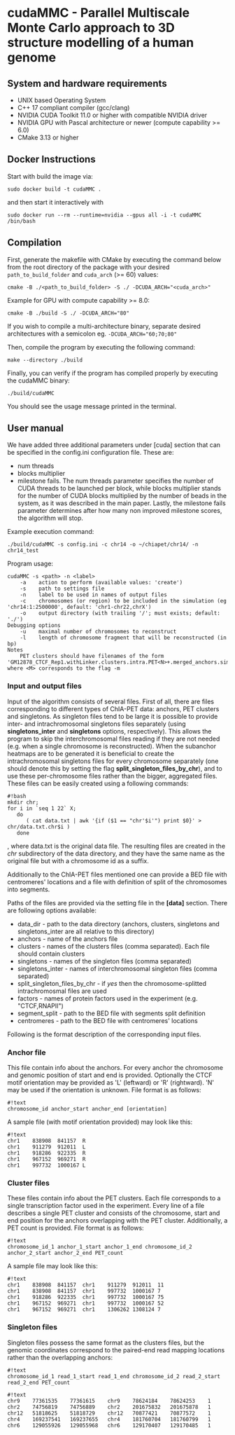 # cudaMMC - Parallel Multiscale Monte Carlo approach to 3D structure modelling of a human genome

## System and hardware requirements
* UNIX based Operating System
* C++ 17 compliant compiler (gcc/clang)
* NVIDIA CUDA Toolkit 11.0 or higher with compatible NVIDIA driver
* NVIDIA GPU with Pascal architecture or newer (compute capability >= 6.0)
* CMake 3.13 or higher

## Docker Instructions

Start with build the image via:

`sudo docker build -t cudaMMC .`

and then start it interactively with

`sudo docker run --rm --runtime=nvidia --gpus all -i -t cudaMMC /bin/bash`

## Compilation
First, generate the makefile with CMake by executing the command below from the root directory of the package with your desired `path_to_build_folder` and `cuda_arch` (>= 60) values:
```
cmake -B ./<path_to_build_folder> -S ./ -DCUDA_ARCH="<cuda_arch>"
```
Example for GPU with compute capability >= 8.0:
```
cmake -B ./build -S ./ -DCUDA_ARCH="80"
```
If you wish to compile a multi-architecture binary, separate desired architectures with a semicolon eg. `-DCUDA_ARCH="60;70;80"`

Then, compile the program by executing the following command:
```
make --directory ./build
```

Finally, you can verify if the program has compiled properly by executing the cudaMMC binary:
```
./build/cudaMMC
```
You should see the usage message printed in the terminal.

## User manual
We have added three additional parameters under [cuda] section that can be
specified in the config.ini configuration file. These are:
* num threads
* blocks multiplier
* milestone fails.
The num threads parameter specifies the number of CUDA threads to be launched
per block, while blocks multiplier stands for the number of CUDA blocks
multiplied by the number of beads in the system, as it was described in the main
paper. Lastly, the milestone fails parameter determines after how many non
improved milestone scores, the algorithm will stop.

Example execution command:
```
./build/cudaMMC -s config.ini -c chr14 -o ~/chiapet/chr14/ -n chr14_test
```

Program usage:
```
cudaMMC -s <path> -n <label>
    -a    action to perform (available values: 'create')
    -s    path to settings file
    -n    label to be used in names of output files
    -c    chromosomes (or region) to be included in the simulation (eg 'chr14:1:2500000', default: 'chr1-chr22,chrX')
    -o    output directory (with trailing '/'; must exists; default: './')
Debugging options
    -u    maximal number of chromosomes to reconstruct
    -l    length of chromosome fragment that will be reconstructed (in bp)
Notes
    PET clusters should have filenames of the form 'GM12878_CTCF_Rep1.withLinker.clusters.intra.PET<N>+.merged_anchors.simple.txt', where <M> corresponds to the flag -m
```

### Input and output files
Input of the algorithm consists of several files. First of all, there are files corresponding to different types of ChIA-PET data: anchors, PET clusters and singletons. As singleton files tend to be large it is possible to provide inter- and intrachromosomal singletons files separately (using **singletons_inter** and **singletons** options, respectively). This allows the program to skip the interchromosomal files reading if they are not needed (e.g. when a single chromosome is reconstructed). When the subanchor heatmaps are to be generated it is beneficial to create the intrachromosomal singletons files for every chromosome separately (one should denote this by setting the flag **split_singleton_files_by_chr**), and to use these per-chromosome files rather than the bigger, aggregated files. These files can be easily created using a following commands:
```
#!bash
mkdir chr;
for i in `seq 1 22` X; 
   do 
      ( cat data.txt | awk '{if ($1 == "chr'$i'") print $0}' > chr/data.txt.chr$i ) 
   done
```
, where data.txt is the original data file. The resulting files are created in the *chr* subdirectory of the data directory, and they have the same name as the original file but with a chromosome id as a suffix.

Additionally to the ChIA-PET files mentioned one can provide a BED file with centromeres' locations and a file with definition of split of the chromosomes into segments. 

Paths of the files are provided via the setting file in the **[data]** section. There are following options available:

* data_dir - path to the data directory (anchors, clusters, singletons and singletons_inter are all relative to this directory)
* anchors - name of the anchors file
* clusters - names of the clusters files (comma separated). Each file should contain clusters   
* singletons - names of the singleton files (comma separated)
* singletons_inter - names of interchromosomal singleton files (comma separated)
* split_singleton_files_by_chr - if *yes* then the chromosome-splitted intrachromosmal files are used 
* factors - names of protein factors used in the experiment (e.g. "CTCF,RNAPII")
* segment_split - path to the BED file with segments split definition
* centromeres - path to the BED file with centromeres' locations

Following is the format description of the corresponding input files.

### Anchor file
This file contain info about the anchors. For every anchor the chromosome and genomic position of start and end is provided. Optionally the CTCF motif orientation may be provided as 'L' (leftward) or 'R' (rightward). 'N' may be used if the orientation is unknown. File format is as follows:

```
#!text
chromosome_id anchor_start anchor_end [orientation]
```
A sample file (with motif orientation provided) may look like this:

```
#!text
chr1	838908	841157	R
chr1	911279	912011	L
chr1	918286	922335	R
chr1	967152	969271	R
chr1	997732	1000167	L
```

### Cluster files
These files contain info about the PET clusters. Each file corresponds to a single transcription factor used in the experiment. Every line of a file describes a single PET cluster and consists of the chromosome, start and end position for the anchors overlapping with the PET cluster. Additionally, a PET count is provided. File format is as follows:

```
#!text
chromosome_id_1 anchor_1_start anchor_1_end chromosome_id_2 anchor_2_start anchor_2_end PET_count
```
A sample file may look like this:

```
#!text
chr1	838908	841157	chr1	911279	912011	11
chr1	838908	841157	chr1	997732	1000167	7
chr1	918286	922335	chr1	997732	1000167	75
chr1	967152	969271	chr1	997732	1000167	52
chr1	967152	969271	chr1	1306262	1308124	7

```

### Singleton files
Singleton files possess the same format as the clusters files, but the genomic coordinates correspond to the paired-end read mapping locations rather than the overlapping anchors:
```
#!text
chromosome_id_1 read_1_start read_1_end chromosome_id_2 read_2_start read_2_end PET_count
```

```
#!text
chr9	77361535	77361615	chr9	78624184	78624253	1
chr2	74756819	74756889	chr2	201675832	201675878	1
chr12	51818625	51818729	chr12	70877421	70877572	1
chr4	169237541	169237655	chr4	181760704	181760799	1
chr6	129055926	129055968	chr6	129170407	129170485	1
```
